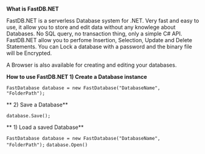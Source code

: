**What is FastDB.NET**

FastDB.NET is a serverless Database system for .NET.
Very fast and easy to use, it allow you to store and edit data without any knowlege about Databases.
No SQL query, no transaction thing, only a simple C# API.
FastDB.NET allow you to perfome Insertion, Selection, Update and Delete Statements.
You can Lock a database with a password and the binary file will be Encrypted.

A Browser is also available for creating and editing your databases.

**How to use FastDB.NET
    1) Create a Database instance**

 `FastDatabase database = new FastDatabase("DatabaseName", "FolderPath");`

**    2) Save a Database**

 `database.Save();`

**    1) Load a saved Database**

 `FastDatabase database = new FastDatabase("DatabaseName", "FolderPath");`
 `database.Open()`